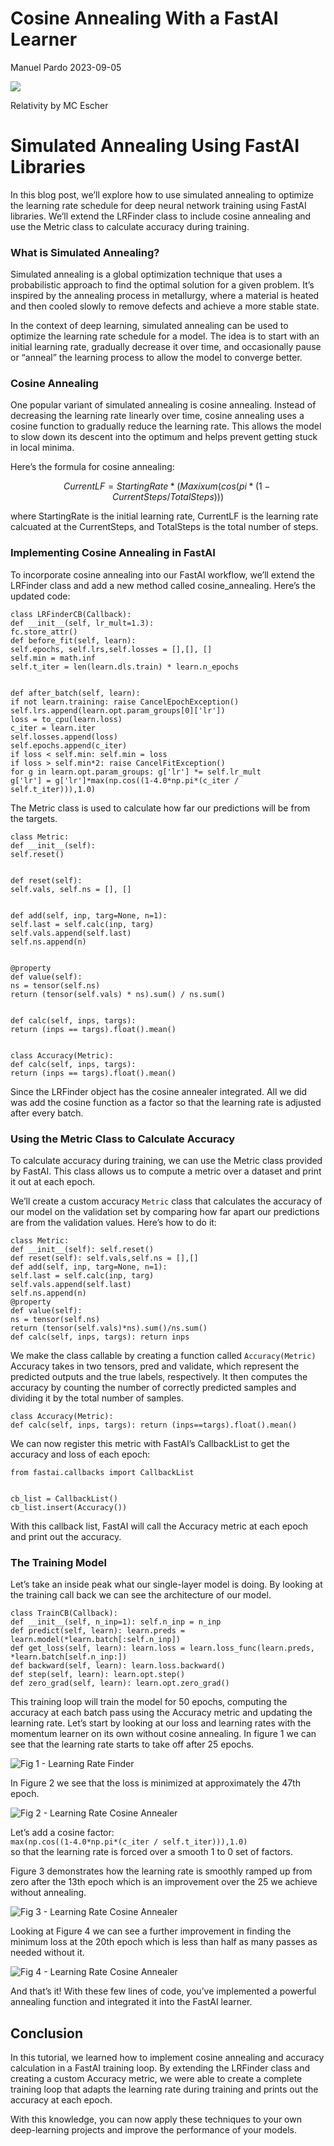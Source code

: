 # Cosine Annealing With a FastAI Learner
Manuel Pardo
2023-09-05

<div>

[![](mcescher.jpg)](%22%22)

Relativity by MC Escher

</div>

# Simulated Annealing Using FastAI Libraries

In this blog post, we’ll explore how to use simulated annealing to
optimize the learning rate schedule for deep neural network training
using FastAI libraries. We’ll extend the LRFinder class to include
cosine annealing and use the Metric class to calculate accuracy during
training.

### What is Simulated Annealing?

Simulated annealing is a global optimization technique that uses a
probabilistic approach to find the optimal solution for a given problem.
It’s inspired by the annealing process in metallurgy, where a material
is heated and then cooled slowly to remove defects and achieve a more
stable state.

In the context of deep learning, simulated annealing can be used to
optimize the learning rate schedule for a model. The idea is to start
with an initial learning rate, gradually decrease it over time, and
occasionally pause or “anneal” the learning process to allow the model
to converge better.

### Cosine Annealing

One popular variant of simulated annealing is cosine annealing. Instead
of decreasing the learning rate linearly over time, cosine annealing
uses a cosine function to gradually reduce the learning rate. This
allows the model to slow down its descent into the optimum and helps
prevent getting stuck in local minima.

Here’s the formula for cosine annealing:

$$
CurrentLF = StartingRate * (Maxixum(cos(pi * (1 - CurrentSteps/TotalSteps)))
$$

where StartingRate is the initial learning rate, CurrentLF is the
learning rate calcuated at the CurrentSteps, and TotalSteps is the total
number of steps.

### Implementing Cosine Annealing in FastAI

To incorporate cosine annealing into our FastAI workflow, we’ll extend
the LRFinder class and add a new method called cosine_annealing. Here’s
the updated code:

    class LRFinderCB(Callback):
    def __init__(self, lr_mult=1.3):
    fc.store_attr()
    def before_fit(self, learn):
    self.epochs, self.lrs,self.losses = [],[], []
    self.min = math.inf
    self.t_iter = len(learn.dls.train) * learn.n_epochs


    def after_batch(self, learn):
    if not learn.training: raise CancelEpochException()
    self.lrs.append(learn.opt.param_groups[0]['lr'])
    loss = to_cpu(learn.loss)
    c_iter = learn.iter
    self.losses.append(loss)
    self.epochs.append(c_iter)
    if loss < self.min: self.min = loss
    if loss > self.min*2: raise CancelFitException()
    for g in learn.opt.param_groups: g['lr'] *= self.lr_mult
    g['lr'] = g['lr']*max(np.cos((1-4.0*np.pi*(c_iter / self.t_iter))),1.0)

The Metric class is used to calculate how far our predictions will be
from the targets.

    class Metric:
    def __init__(self):
    self.reset()


    def reset(self):
    self.vals, self.ns = [], []


    def add(self, inp, targ=None, n=1):
    self.last = self.calc(inp, targ)
    self.vals.append(self.last)
    self.ns.append(n)


    @property
    def value(self):
    ns = tensor(self.ns)
    return (tensor(self.vals) * ns).sum() / ns.sum()


    def calc(self, inps, targs):
    return (inps == targs).float().mean()


    class Accuracy(Metric):
    def calc(self, inps, targs):
    return (inps == targs).float().mean()

Since the LRFinder object has the cosine annealer integrated. All we did
was add the cosine function as a factor so that the learning rate is
adjusted after every batch.

### Using the Metric Class to Calculate Accuracy

To calculate accuracy during training, we can use the Metric class
provided by FastAI. This class allows us to compute a metric over a
dataset and print it out at each epoch.

We’ll create a custom accuracy `Metric` class that calculates the
accuracy of our model on the validation set by comparing how far apart
our predictions are from the validation values. Here’s how to do it:

    class Metric:
    def __init__(self): self.reset()
    def reset(self): self.vals,self.ns = [],[]
    def add(self, inp, targ=None, n=1):
    self.last = self.calc(inp, targ)
    self.vals.append(self.last)
    self.ns.append(n)
    @property
    def value(self):
    ns = tensor(self.ns)
    return (tensor(self.vals)*ns).sum()/ns.sum()
    def calc(self, inps, targs): return inps

We make the class callable by creating a function called
`Accuracy(Metric)` Accuracy takes in two tensors, pred and validate,
which represent the predicted outputs and the true labels, respectively.
It then computes the accuracy by counting the number of correctly
predicted samples and dividing it by the total number of samples.

    class Accuracy(Metric):
    def calc(self, inps, targs): return (inps==targs).float().mean()

We can now register this metric with FastAI’s CallbackList to get the
accuracy and loss of each epoch:

    from fastai.callbacks import CallbackList


    cb_list = CallbackList()
    cb_list.insert(Accuracy())

With this callback list, FastAI will call the Accuracy metric at each
epoch and print out the accuracy.

### The Training Model

Let’s take an inside peak what our single-layer model is doing. By
looking at the training call back we can see the architecture of our
model.

    class TrainCB(Callback):
    def __init__(self, n_inp=1): self.n_inp = n_inp
    def predict(self, learn): learn.preds = learn.model(*learn.batch[:self.n_inp])
    def get_loss(self, learn): learn.loss = learn.loss_func(learn.preds, *learn.batch[self.n_inp:])
    def backward(self, learn): learn.loss.backward()
    def step(self, learn): learn.opt.step()
    def zero_grad(self, learn): learn.opt.zero_grad()

This training loop will train the model for 50 epochs, computing the
accuracy at each batch pass using the Accuracy metric and updating the
learning rate. Let’s start by looking at our loss and learning rates
with the momentum learner on its own without cosine annealing. In figure
1 we can see that the learning rate starts to take off after 25 epochs.

<div class="quarto-embed-nb-cell" notebook="FastAIlearner.ipynb"
notebook-title="Learner">

<img
src="2023-08-28-%20FastAI%20Cosine%20Annealer_files/figure-commonmark/epoch-lr-output-1.png"
id="epoch-lr" alt="Fig 1 - Learning Rate Finder" />

</div>

In Figure 2 we see that the loss is minimized at approximately the 47th
epoch.

<div class="quarto-embed-nb-cell" notebook="FastAIlearner.ipynb"
notebook-title="Learner">

<img
src="2023-08-28-%20FastAI%20Cosine%20Annealer_files/figure-commonmark/loss-epoch-output-1.png"
id="loss-epoch" alt="Fig 2 - Learning Rate Cosine Annealer" />

</div>

Let’s add a cosine factor:  
`max(np.cos((1-4.0*np.pi*(c_iter / self.t_iter))),1.0)`  
so that the learning rate is forced over a smooth 1 to 0 set of factors.

Figure 3 demonstrates how the learning rate is smoothly ramped up from
zero after the 13th epoch which is an improvement over the 25 we achieve
without annealing.

<div class="quarto-embed-nb-cell" notebook="FastAIlearner.ipynb"
notebook-title="Learner">

<img
src="2023-08-28-%20FastAI%20Cosine%20Annealer_files/figure-commonmark/cos-epoch-lr-output-1.png"
id="cos-epoch-lr" alt="Fig 3 - Learning Rate Cosine Annealer" />

</div>

Looking at Figure 4 we can see a further improvement in finding the
minimum loss at the 20th epoch which is less than half as many passes as
needed without it.

<div class="quarto-embed-nb-cell" notebook="FastAIlearner.ipynb"
notebook-title="Learner">

<img
src="2023-08-28-%20FastAI%20Cosine%20Annealer_files/figure-commonmark/cos-loss-epoch-output-1.png"
id="cos-loss-epoch" alt="Fig 4 - Learning Rate Cosine Annealer" />

</div>

And that’s it! With these few lines of code, you’ve implemented a
powerful annealing function and integrated it into the FastAI learner.

## Conclusion

In this tutorial, we learned how to implement cosine annealing and
accuracy calculation in a FastAI training loop. By extending the
LRFinder class and creating a custom Accuracy metric, we were able to
create a complete training loop that adapts the learning rate during
training and prints out the accuracy at each epoch.

With this knowledge, you can now apply these techniques to your own
deep-learning projects and improve the performance of your models.
